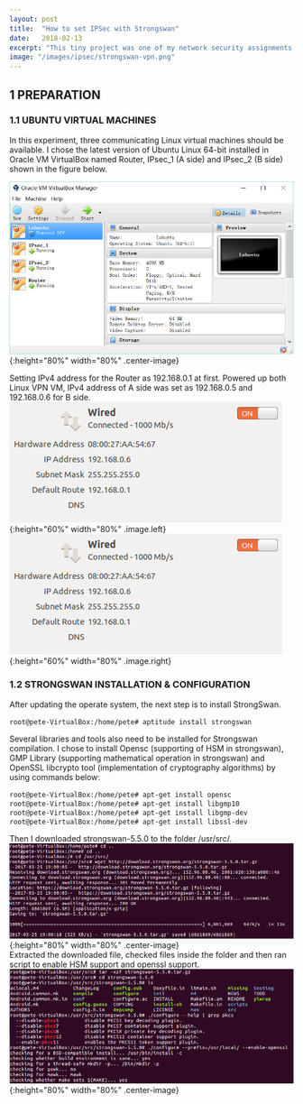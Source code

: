```yaml
---
layout: post
title:  "How to set IPSec with Strongswan"
date:   2018-02-13
excerpt: "This tiny project was one of my network security assignments when I was in Bham. It might be replaced by SSL recent years but still a well designed technology"
image: "/images/ipsec/strongswan-vpn.png"
---
```


## 1	PREPARATION

###	1.1	UBUNTU VIRTUAL MACHINES

In this experiment, three communicating Linux virtual machines should be available. I chose the latest version of Ubuntu Linux 64-bit installed in Oracle VM VirtualBox named Router, IPsec_1 (A side) and IPsec_2 (B side) shown in the figure below.<br>

![avatar](/images/ipsec/ipsec1_1_1.png){:height="80%" width="80%" .center-image}
<br>

Setting IPv4 address for the Router as 192.168.0.1 at first. Powered up both Linux VPN VM, IPv4 address of A side was set as 192.168.0.5 and 192.168.0.6 for B side.<br>
![avatar](/images/ipsec/ipsec1_1_3.png){:height="60%" width="80%" .image.left}
![avatar](/images/ipsec/ipsec1_1_4.png){:height="60%" width="80%" .image.right}
<br>


###	1.2	STRONGSWAN INSTALLATION & CONFIGURATION

After updating the operate system, the next step is to install StrongSwan.
```
root@pete-VirtualBox:/home/pete# aptitude install strongswan
```
Several libraries and tools also need to be installed for Strongswan compilation. I chose to install Opensc (supporting of HSM in strongswan), GMP Library (supporting mathematical operation in strongswan) and OpenSSL libcrypto tool (implementation of cryptography algorithms) by using commands below:
```
root@pete-VirtualBox:/home/pete# apt-get install opensc
root@pete-VirtualBox:/home/pete# apt-get install libgmp10
root@pete-VirtualBox:/home/pete# apt-get install libgmp-dev
root@pete-VirtualBox:/home/pete# apt-get install libssl-dev
```
Then I downloaded strongswan-5.5.0 to the folder /usr/src/.
![avatar](/images/ipsec/ipsec1_1_5.png){:height="80%" width="80%" .center-image}<br>
Extracted the downloaded file, checked files inside the folder and then ran script to enable HSM support and openssl support.
![avatar](/images/ipsec/ipsec1_1_6.png){:height="80%" width="80%" .center-image}<br>
